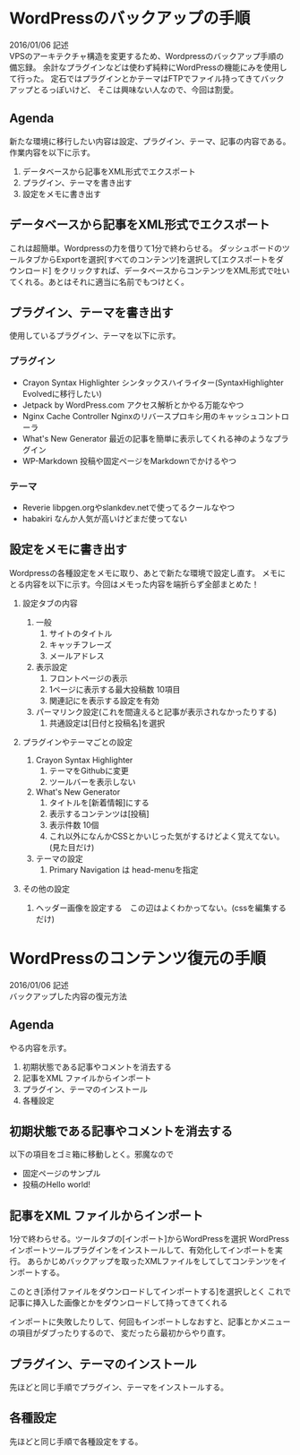 
# WordPressのバックアップの手順

2016/01/06 記述  
VPSのアーキテクチャ構造を変更するため、Wordpressのバックアップ手順の備忘録。
余計なプラグインなどは使わず純粋にWordPressの機能にみを使用して行った。
定石ではプラグインとかテーマはFTPでファイル持ってきてバックアップとるっぽいけど、
そこは興味ない人なので、今回は割愛。


## Agenda

新たな環境に移行したい内容は設定、プラグイン、テーマ、記事の内容である。
作業内容を以下に示す。

 1. データベースから記事をXML形式でエクスポート
 1. プラグイン、テーマを書き出す
 1. 設定をメモに書き出す


## データベースから記事をXML形式でエクスポート

これは超簡単。Wordpressの力を借りて1分で終わらせる。
ダッシュボードのツールタブからExportを選択[すべてのコンテンツ]を選択して[エクスポートをダウンロード]
をクリックすれば、データベースからコンテンツをXML形式で吐いてくれる。あとはそれに適当に名前でもつけとく。



## プラグイン、テーマを書き出す

使用しているプラグイン、テーマを以下に示す。

### プラグイン

 - Crayon Syntax Highlighter シンタックスハイライター(SyntaxHighlighter Evolvedに移行したい)
 - Jetpack by WordPress.com  アクセス解析とかやる万能なやつ
 - Nginx Cache Controller    Nginxのリバースプロキシ用のキャッシュコントローラ
 - What's New Generator      最近の記事を簡単に表示してくれる神のようなプラグイン
 - WP-Markdown               投稿や固定ページをMarkdownでかけるやつ


### テーマ

  - Reverie   libpgen.orgやslankdev.netで使ってるクールなやつ
  - habakiri  なんか人気が高いけどまだ使ってない


## 設定をメモに書き出す

Wordpressの各種設定をメモに取り、あとで新たな環境で設定し直す。
メモにとる内容を以下に示す。今回はメモった内容を端折らず全部まとめた！

 1. 設定タブの内容
	1. 一般
		1. サイトのタイトル
		1. キャッチフレーズ
		1. メールアドレス
	1. 表示設定
		1. フロントページの表示 
		1. 1ページに表示する最大投稿数 10項目
		1. 関連記にを表示する設定を有効
	1. パーマリンク設定(これを間違えると記事が表示されなかったりする)
		1. 共通設定は[日付と投稿名]を選択

 1. プラグインやテーマごとの設定
 	1. Crayon Syntax Highlighter
		1. テーマをGithubに変更
		1. ツールバーを表示しない
	1. What's New Generator
		1. タイトルを[新着情報]にする
		1. 表示するコンテンツは[投稿]
		1. 表示件数 10個
		1. これ以外になんかCSSとかいじった気がするけどよく覚えてない。(見た目だけ)
	1. テーマの設定
		1. Primary Navigation は head-menuを指定

 1. その他の設定
 	1. ヘッダー画像を設定する　この辺はよくわかってない。(cssを編集するだけ)










# WordPressのコンテンツ復元の手順

2016/01/06 記述  
バックアップした内容の復元方法

## Agenda 

やる内容を示す。
 
 1. 初期状態である記事やコメントを消去する
 1. 記事をXML ファイルからインポート
 1. プラグイン、テーマのインストール
 1. 各種設定


## 初期状態である記事やコメントを消去する

以下の項目をゴミ箱に移動しとく。邪魔なので

 - 固定ページのサンプル
 - 投稿のHello world!


## 記事をXML ファイルからインポート

1分で終わらせる。ツールタブの[インポート]からWordPressを選択
WordPressインポートツールプラグインをインストールして、有効化してインポートを実行。
あらかじめバックアップを取ったXMLファイルをしてしてコンテンツをインポートする。

このとき[添付ファイルをダウンロードしてインポートする]を選択しとく
これで記事に挿入した画像とかをダウンロードして持ってきてくれる

インポートに失敗したりして、何回もインポートしなおすと、記事とかメニューの項目がダブったりするので、
変だったら最初からやり直す。


## プラグイン、テーマのインストール

先ほどと同じ手順でプラグイン、テーマをインストールする。


## 各種設定

先ほどと同じ手順で各種設定をする。





